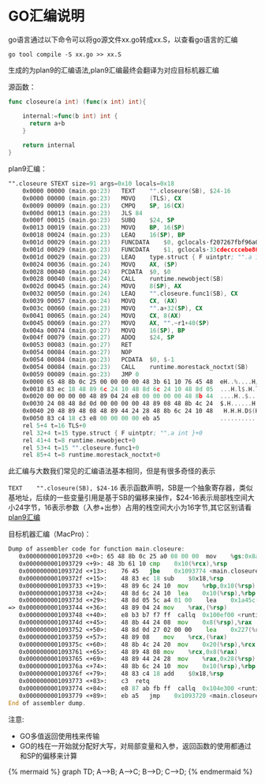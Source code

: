 # GO汇编说明

go语言通过以下命令可以将go源文件xx.go转成xx.S，以查看go语言的汇编

```go tool compile -S xx.go >> xx.S```

生成的为plan9的汇编语法,plan9汇编最终会翻译为对应目标机器汇编

源函数：

```go
func closeure(a int) (func(x int) int){

    internal:=func(b int) int {
      return a+b
    }
    
    return internal
}
```

plan9汇编：

```asm
"".closeure STEXT size=91 args=0x10 locals=0x18
	0x0000 00000 (main.go:23)	TEXT	"".closeure(SB), $24-16
	0x0000 00000 (main.go:23)	MOVQ	(TLS), CX
	0x0009 00009 (main.go:23)	CMPQ	SP, 16(CX)
	0x000d 00013 (main.go:23)	JLS	84
	0x000f 00015 (main.go:23)	SUBQ	$24, SP
	0x0013 00019 (main.go:23)	MOVQ	BP, 16(SP)
	0x0018 00024 (main.go:23)	LEAQ	16(SP), BP
	0x001d 00029 (main.go:23)	FUNCDATA	$0, gclocals·f207267fbf96a0178e8758c6e3e0ce28(SB)
	0x001d 00029 (main.go:23)	FUNCDATA	$1, gclocals·33cdeccccebe80329f1fdbee7f5874cb(SB)
	0x001d 00029 (main.go:23)	LEAQ	type.struct { F uintptr; "".a int }(SB), AX
	0x0024 00036 (main.go:24)	MOVQ	AX, (SP)
	0x0028 00040 (main.go:24)	PCDATA	$0, $0
	0x0028 00040 (main.go:24)	CALL	runtime.newobject(SB)
	0x002d 00045 (main.go:24)	MOVQ	8(SP), AX
	0x0032 00050 (main.go:24)	LEAQ	"".closeure.func1(SB), CX
	0x0039 00057 (main.go:24)	MOVQ	CX, (AX)
	0x003c 00060 (main.go:23)	MOVQ	"".a+32(SP), CX
	0x0041 00065 (main.go:24)	MOVQ	CX, 8(AX)
	0x0045 00069 (main.go:27)	MOVQ	AX, "".~r1+40(SP)
	0x004a 00074 (main.go:27)	MOVQ	16(SP), BP
	0x004f 00079 (main.go:27)	ADDQ	$24, SP
	0x0053 00083 (main.go:27)	RET
	0x0054 00084 (main.go:27)	NOP
	0x0054 00084 (main.go:23)	PCDATA	$0, $-1
	0x0054 00084 (main.go:23)	CALL	runtime.morestack_noctxt(SB)
	0x0059 00089 (main.go:23)	JMP	0
	0x0000 65 48 8b 0c 25 00 00 00 00 48 3b 61 10 76 45 48  eH..%....H;a.vEH
	0x0010 83 ec 18 48 89 6c 24 10 48 8d 6c 24 10 48 8d 05  ...H.l$.H.l$.H..
	0x0020 00 00 00 00 48 89 04 24 e8 00 00 00 00 48 8b 44  ....H..$.....H.D
	0x0030 24 08 48 8d 0d 00 00 00 00 48 89 08 48 8b 4c 24  $.H......H..H.L$
	0x0040 20 48 89 48 08 48 89 44 24 28 48 8b 6c 24 10 48   H.H.H.D$(H.l$.H
	0x0050 83 c4 18 c3 e8 00 00 00 00 eb a5                 ...........
	rel 5+4 t=16 TLS+0
	rel 32+4 t=15 type.struct { F uintptr; "".a int }+0
	rel 41+4 t=8 runtime.newobject+0
	rel 53+4 t=15 "".closeure.func1+0
	rel 85+4 t=8 runtime.morestack_noctxt+0
```

此汇编与大数我们常见的汇编语法基本相同，但是有很多奇怪的表示

```TEXT    "".closeure(SB), $24-16```
表示函数声明，SB是一个抽象寄存器，类似基地址，后续的一些变量引用是基于SB的偏移来操作，$24-16表示局部栈空间大小24字节，16表示参数（入参+出参）占用的栈空间大小为16字节,其它区别请看[plan9汇编](http://doc.cat-v.org/plan_9/4th_edition/papers/asm)



目标机器汇编（MacPro)：

```asm
Dump of assembler code for function main.closeure:
   0x0000000001093720 <+0>:	65 48 8b 0c 25 a0 08 00 00	mov    %gs:0x8a0,%rcx
   0x0000000001093729 <+9>:	48 3b 61 10	cmp    0x10(%rcx),%rsp
   0x000000000109372d <+13>:	76 45	jbe    0x1093774 <main.closeure+84>
   0x000000000109372f <+15>:	48 83 ec 18	sub    $0x18,%rsp
   0x0000000001093733 <+19>:	48 89 6c 24 10	mov    %rbp,0x10(%rsp)
   0x0000000001093738 <+24>:	48 8d 6c 24 10	lea    0x10(%rsp),%rbp
   0x000000000109373d <+29>:	48 8d 05 5c a4 01 00	lea    0x1a45c(%rip),%rax        # 0x10adba0 <type.*+106912>
=> 0x0000000001093744 <+36>:	48 89 04 24	mov    %rax,(%rsp)
   0x0000000001093748 <+40>:	e8 b3 b7 f7 ff	callq  0x100ef00 <runtime.newobject>
   0x000000000109374d <+45>:	48 8b 44 24 08	mov    0x8(%rsp),%rax
   0x0000000001093752 <+50>:	48 8d 0d 27 02 00 00	lea    0x227(%rip),%rcx        # 0x1093980 <main.closeure.func1>
   0x0000000001093759 <+57>:	48 89 08	mov    %rcx,(%rax)
   0x000000000109375c <+60>:	48 8b 4c 24 20	mov    0x20(%rsp),%rcx
   0x0000000001093761 <+65>:	48 89 48 08	mov    %rcx,0x8(%rax)
   0x0000000001093765 <+69>:	48 89 44 24 28	mov    %rax,0x28(%rsp)
   0x000000000109376a <+74>:	48 8b 6c 24 10	mov    0x10(%rsp),%rbp
   0x000000000109376f <+79>:	48 83 c4 18	add    $0x18,%rsp
   0x0000000001093773 <+83>:	c3	retq
   0x0000000001093774 <+84>:	e8 87 ab fb ff	callq  0x104e300 <runtime.morestack_noctxt>
   0x0000000001093779 <+89>:	eb a5	jmp    0x1093720 <main.closeure>
End of assembler dump.
```
注意:

* GO多值返回使用栈来传输
* GO的栈在一开始就分配好大写，对局部变量和入参，返回函数的使用都通过和SP的偏移来计算


{% mermaid %}
graph TD;
  A-->B;
  A-->C;
  B-->D;
  C-->D;
{% endmermaid %}


